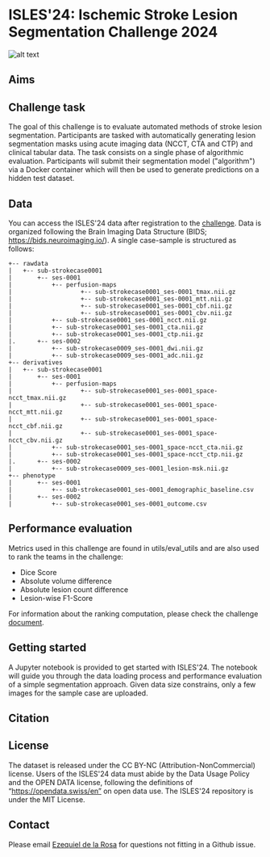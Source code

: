 # ISLES'24: Ischemic Stroke Lesion Segmentation Challenge 2024

![alt text](https://github.com/ezequieldlrosa/isles24/blob/main/isles-logo.png)

## Aims



## Challenge task
The goal of this challenge is to evaluate automated methods of stroke lesion segmentation. Participants are tasked with automatically generating lesion segmentation masks using acute imaging data (NCCT, CTA and CTP) and clinical tabular data. The task consists on a single phase of algorithmic evaluation. Participants will submit their segmentation model ("algorithm") via a Docker container which will then be used to generate predictions on a hidden test dataset.

## Data
You can access the ISLES'24 data after registration to the [challenge](https://isles-24.grand-challenge.org/).
Data is organized following the Brain Imaging Data Structure (BIDS; https://bids.neuroimaging.io/). A single case-sample is structured as follows:
```
+-- rawdata
|   +-- sub-strokecase0001
|       +-- ses-0001
|           +-- perfusion-maps
|           		+-- sub-strokecase0001_ses-0001_tmax.nii.gz 
|           		+-- sub-strokecase0001_ses-0001_mtt.nii.gz 
|           		+-- sub-strokecase0001_ses-0001_cbf.nii.gz 
|           		+-- sub-strokecase0001_ses-0001_cbv.nii.gz 
|           +-- sub-strokecase0001_ses-0001_ncct.nii.gz 
|           +-- sub-strokecase0001_ses-0001_cta.nii.gz 
|           +-- sub-strokecase0001_ses-0001_ctp.nii.gz 
|.      +-- ses-0002
|           +-- sub-strokecase0009_ses-0001_dwi.nii.gz
|           +-- sub-strokecase0009_ses-0001_adc.nii.gz
+-- derivatives
|   +-- sub-strokecase0001
|       +-- ses-0001
|           +-- perfusion-maps
|           		+-- sub-strokecase0001_ses-0001_space-ncct_tmax.nii.gz 
|           		+-- sub-strokecase0001_ses-0001_space-ncct_mtt.nii.gz 
|           		+-- sub-strokecase0001_ses-0001_space-ncct_cbf.nii.gz 
|           		+-- sub-strokecase0001_ses-0001_space-ncct_cbv.nii.gz 
|           +-- sub-strokecase0001_ses-0001_space-ncct_cta.nii.gz 
|           +-- sub-strokecase0001_ses-0001_space-ncct_ctp.nii.gz 
|.      +-- ses-0002
|           +-- sub-strokecase0009_ses-0001_lesion-msk.nii.gz
+-- phenotype
|       +-- ses-0001
|           +-- sub-strokecase0001_ses-0001_demographic_baseline.csv
|       +-- ses-0002
|           +-- sub-strokecase0001_ses-0001_outcome.csv
```

## Performance evaluation
Metrics used in this challenge are found in utils/eval_utils and are also used to rank the teams in the challenge:
* Dice Score 
* Absolute volume difference
* Absolute lesion count difference
* Lesion-wise F1-Score

For information about the ranking computation, please check the challenge [document](https://zenodo.org/records/10991145).

## Getting started
A Jupyter notebook is provided to get started with ISLES'24. The notebook will guide you through the data loading process and performance evaluation of a simple segmentation approach. Given data size constrains, only a few images for the sample case are uploaded.

## Citation


## License
The dataset is released under the CC BY-NC (Attribution-NonCommercial) license. Users of the ISLES'24 data must abide by the Data Usage Policy and the OPEN DATA license, following the definitions of “https://opendata.swiss/en” on open data use. The ISLES'24 repository is under the MIT License.

## Contact
Please email [Ezequiel de la Rosa](ezequiel.delarosa@uzh.ch) for questions not fitting in a Github issue.
